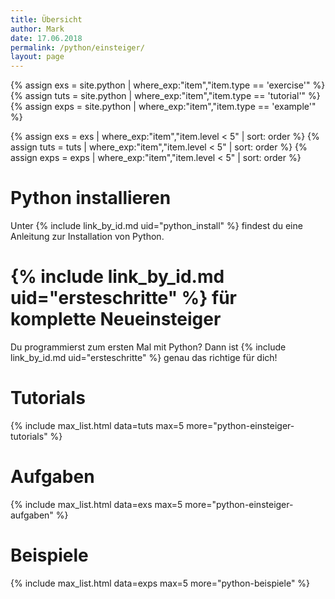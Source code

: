 ```yaml
---
title: Übersicht
author: Mark
date: 17.06.2018
permalink: /python/einsteiger/
layout: page
---
```


{% assign exs = site.python | where_exp:"item","item.type == 'exercise'" %}
{% assign tuts = site.python | where_exp:"item","item.type == 'tutorial'"  %}
{% assign exps = site.python | where_exp:"item","item.type == 'example'" %}

{% assign exs = exs   |  where_exp:"item","item.level < 5" | sort: order   %}
{% assign tuts = tuts |  where_exp:"item","item.level < 5" | sort: order   %}
{% assign exps = exps |  where_exp:"item","item.level < 5" | sort: order   %}

# Python installieren

Unter {% include link_by_id.md uid="python_install" %} findest du eine Anleitung zur Installation von Python.

# {% include link_by_id.md uid="ersteschritte" %} für komplette Neueinsteiger

Du programmierst zum ersten Mal mit Python? Dann ist {% include link_by_id.md uid="ersteschritte" %} genau das richtige für dich!

# Tutorials

{% include max_list.html data=tuts max=5 more="python-einsteiger-tutorials" %}

# Aufgaben

{% include max_list.html data=exs max=5 more="python-einsteiger-aufgaben" %}

# Beispiele

{% include max_list.html data=exps max=5 more="python-beispiele" %}
